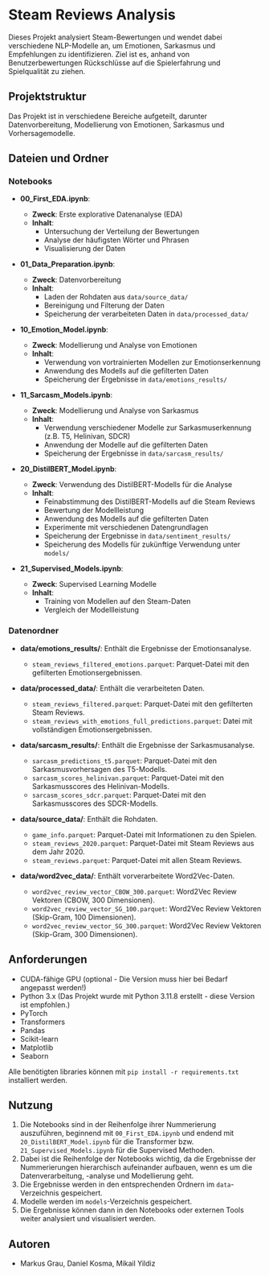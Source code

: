 # Steam Reviews Analysis

Dieses Projekt analysiert Steam-Bewertungen und wendet dabei verschiedene NLP-Modelle an, um Emotionen, Sarkasmus und Empfehlungen zu identifizieren. Ziel ist es, anhand von Benutzerbewertungen Rückschlüsse auf die Spielerfahrung und Spielqualität zu ziehen.

## Projektstruktur

Das Projekt ist in verschiedene Bereiche aufgeteilt, darunter Datenvorbereitung, Modellierung von Emotionen, Sarkasmus und Vorhersagemodelle.

## Dateien und Ordner

### Notebooks

- **00_First_EDA.ipynb**:
  - **Zweck**: Erste explorative Datenanalyse (EDA)
  - **Inhalt**:
    - Untersuchung der Verteilung der Bewertungen
    - Analyse der häufigsten Wörter und Phrasen
    - Visualisierung der Daten

- **01_Data_Preparation.ipynb**:
  - **Zweck**: Datenvorbereitung
  - **Inhalt**:
    - Laden der Rohdaten aus `data/source_data/`
    - Bereinigung und Filterung der Daten
    - Speicherung der verarbeiteten Daten in `data/processed_data/`

- **10_Emotion_Model.ipynb**:
  - **Zweck**: Modellierung und Analyse von Emotionen
  - **Inhalt**:
    - Verwendung von vortrainierten Modellen zur Emotionserkennung
    - Anwendung des Modells auf die gefilterten Daten
    - Speicherung der Ergebnisse in `data/emotions_results/`

- **11_Sarcasm_Models.ipynb**:
  - **Zweck**: Modellierung und Analyse von Sarkasmus
  - **Inhalt**:
    - Verwendung verschiedener Modelle zur Sarkasmuserkennung (z.B. T5, Helinivan, SDCR)
    - Anwendung der Modelle auf die gefilterten Daten
    - Speicherung der Ergebnisse in `data/sarcasm_results/`

- **20_DistilBERT_Model.ipynb**:
  - **Zweck**: Verwendung des DistilBERT-Modells für die Analyse
  - **Inhalt**:
    - Feinabstimmung des DistilBERT-Modells auf die Steam Reviews
    - Bewertung der Modellleistung
    - Anwendung des Modells auf die gefilterten Daten
    - Experimente mit verschiedenen Datengrundlagen
    - Speicherung der Ergebnisse in `data/sentiment_results/`
    - Speicherung des Modells für zukünftige Verwendung unter `models/`

- **21_Supervised_Models.ipynb**:
  - **Zweck**: Supervised Learning Modelle
  - **Inhalt**:
    - Training von Modellen auf den Steam-Daten
    - Vergleich der Modellleistung

### Datenordner

- **data/emotions_results/**: Enthält die Ergebnisse der Emotionsanalyse.
  - `steam_reviews_filtered_emotions.parquet`: Parquet-Datei mit den gefilterten Emotionsergebnissen.

- **data/processed_data/**: Enthält die verarbeiteten Daten.
  - `steam_reviews_filtered.parquet`: Parquet-Datei mit den gefilterten Steam Reviews.
  - `steam_reviews_with_emotions_full_predictions.parquet`: Datei mit vollständigen Emotionsergebnissen.

- **data/sarcasm_results/**: Enthält die Ergebnisse der Sarkasmusanalyse.
  - `sarcasm_predictions_t5.parquet`: Parquet-Datei mit den Sarkasmusvorhersagen des T5-Modells.
  - `sarcasm_scores_helinivan.parquet`: Parquet-Datei mit den Sarkasmusscores des Helinivan-Modells.
  - `sarcasm_scores_sdcr.parquet`: Parquet-Datei mit den Sarkasmusscores des SDCR-Modells.

- **data/source_data/**: Enthält die Rohdaten.
  - `game_info.parquet`: Parquet-Datei mit Informationen zu den Spielen.
  - `steam_reviews_2020.parquet`: Parquet-Datei mit Steam Reviews aus dem Jahr 2020.
  - `steam_reviews.parquet`: Parquet-Datei mit allen Steam Reviews.

- **data/word2vec_data/**: Enthält vorverarbeitete Word2Vec-Daten.
  - `word2vec_review_vector_CBOW_300.parquet`: Word2Vec Review Vektoren (CBOW, 300 Dimensionen).
  - `word2vec_review_vector_SG_100.parquet`: Word2Vec Review Vektoren (Skip-Gram, 100 Dimensionen).
  - `word2vec_review_vector_SG_300.parquet`: Word2Vec Review Vektoren (Skip-Gram, 300 Dimensionen).

## Anforderungen

- CUDA-fähige GPU (optional - Die Version muss hier bei Bedarf angepasst werden!)
- Python 3.x (Das Projekt wurde mit Python 3.11.8 erstellt - diese Version ist empfohlen.)
- PyTorch
- Transformers
- Pandas
- Scikit-learn
- Matplotlib
- Seaborn

Alle benötigten libraries können mit `pip install -r requirements.txt` installiert werden.

## Nutzung

1. Die Notebooks sind in der Reihenfolge ihrer Nummerierung auszuführen, beginnend mit `00_First_EDA.ipynb` und endend mit `20_DistilBERT_Model.ipynb` für die Transformer bzw. `21_Supervised_Models.ipynb` für die Supervised Methoden.
2. Dabei ist die Reihenfolge der Notebooks wichtig, da die Ergebnisse der Nummerierungen hierarchisch aufeinander aufbauen, wenn es um die Datenverarbeitung, -analyse und Modellierung geht.
3. Die Ergebnisse werden in den entsprechenden Ordnern im `data`-Verzeichnis gespeichert.
4. Modelle werden im `models`-Verzeichnis gespeichert.
5. Die Ergebnisse können dann in den Notebooks oder externen Tools weiter analysiert und visualisiert werden.

## Autoren

- Markus Grau, Daniel Kosma, Mikail Yildiz
